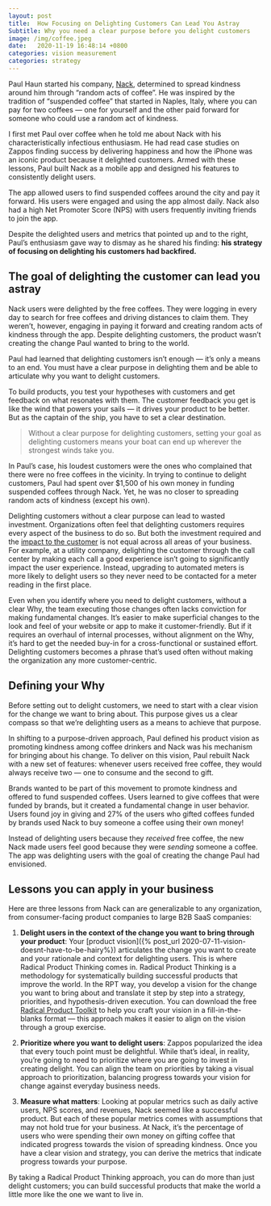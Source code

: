 ```yaml
---
layout: post
title:  How Focusing on Delighting Customers Can Lead You Astray
Subtitle: Why you need a clear purpose before you delight customers
image: /img/coffee.jpeg
date:   2020-11-19 16:48:14 +0800
categories: vision measurement
categories: strategy
---
```


Paul Haun started his company, [Nack](https://getnack.com/), determined to spread kindness around him through “random acts of coffee”. He was inspired by the tradition of “suspended coffee” that started in Naples, Italy, where you can pay for two coffees — one for yourself and the other paid forward for someone who could use a random act of kindness.

I first met Paul over coffee when he told me about Nack with his characteristically infectious enthusiasm. He had read case studies on Zappos finding success by delivering happiness and how the iPhone was an iconic product because it delighted customers. Armed with these lessons, Paul built Nack as a mobile app and designed his features to consistently delight users.

The app allowed users to find suspended coffees around the city and pay it forward. His users were engaged and using the app almost daily. Nack also had a high Net Promoter Score (NPS) with users frequently inviting friends to join the app.

Despite the delighted users and metrics that pointed up and to the right, Paul’s enthusiasm gave way to dismay as he shared his finding: **his strategy of focusing on delighting his customers had backfired.**

## The goal of delighting the customer can lead you astray

Nack users were delighted by the free coffees. They were logging in every day to search for free coffees and driving distances to claim them. They weren’t, however, engaging in paying it forward and creating random acts of kindness through the app. Despite delighting customers, the product wasn’t creating the change Paul wanted to bring to the world.

Paul had learned that delighting customers isn’t enough — it’s only a means to an end. You must have a clear purpose in delighting them and be able to articulate why you want to delight customers.

To build products, you test your hypotheses with customers and get feedback on what resonates with them. The customer feedback you get is like the wind that powers your sails — it drives your product to be better. But as the captain of the ship, you have to set a clear destination.

>Without a clear purpose for delighting customers, setting your goal as delighting customers means your boat can end up wherever the strongest winds take you.

In Paul’s case, his loudest customers were the ones who complained that there were no free coffees in the vicinity. In trying to continue to delight customers, Paul had spent over $1,500 of his own money in funding suspended coffees through Nack. Yet, he was no closer to spreading random acts of kindness (except his own).

Delighting customers without a clear purpose can lead to wasted investment. Organizations often feel that delighting customers requires every aspect of the business to do so. But both the investment required and the [impact to the customer](https://hbr.org/2010/07/stop-trying-to-delight-your-customers) is not equal across all areas of your business. For example, at a utility company, delighting the customer through the call center by making each call a good experience isn’t going to significantly impact the user experience. Instead, upgrading to automated meters is more likely to delight users so they never need to be contacted for a meter reading in the first place.

Even when you identify where you need to delight customers, without a clear Why, the team executing those changes often lacks conviction for making fundamental changes. It’s easier to make superficial changes to the look and feel of your website or app to make it customer-friendly. But if it requires an overhaul of internal processes, without alignment on the Why, it’s hard to get the needed buy-in for a cross-functional or sustained effort. Delighting customers becomes a phrase that’s used often without making the organization any more customer-centric.

## Defining your Why
Before setting out to delight customers, we need to start with a clear vision for the change we want to bring about. This purpose gives us a clear compass so that we’re delighting users as a means to achieve that purpose.

In shifting to a purpose-driven approach, Paul defined his product vision as promoting kindness among coffee drinkers and Nack was his mechanism for bringing about his change. To deliver on this vision, Paul rebuilt Nack with a new set of features: whenever users received free coffee, they would always receive two — one to consume and the second to gift.

Brands wanted to be part of this movement to promote kindness and offered to fund suspended coffees. Users learned to give coffees that were funded by brands, but it created a fundamental change in user behavior. Users found joy in giving and 27% of the users who gifted coffees funded by brands used Nack to buy someone a coffee using their own money!

Instead of delighting users because they _received_ free coffee, the new Nack made users feel good because they were _sending_ someone a coffee. The app was delighting users with the goal of creating the change Paul had envisioned.

## Lessons you can apply in your business
Here are three lessons from Nack can are generalizable to any organization, from consumer-facing product companies to large B2B SaaS companies:

1. **Delight users in the context of the change you want to bring through your product**: Your [product vision]({% post_url 2020-07-11-vision-doesnt-have-to-be-hairy%}) articulates the change you want to create and your rationale and context for delighting users. This is where Radical Product Thinking comes in. Radical Product Thinking is a methodology for systematically building successful products that improve the world. In the RPT way, you develop a vision for the change you want to bring about and translate it step by step into a strategy, priorities, and hypothesis-driven execution. You can download the free [Radical Product Toolkit](https://www.radicalproduct.com/toolkit) to help you craft your vision in a fill-in-the-blanks format — this approach makes it easier to align on the vision through a group exercise.

2. **Prioritize where you want to delight users**: Zappos popularized the idea that every touch point must be delightful. While that’s ideal, in reality, you’re going to need to prioritize where you are going to invest in creating delight. You can align the team on priorities by taking a visual approach to prioritization, balancing progress towards your vision for change against everyday business needs.

3. **Measure what matters**: Looking at popular metrics such as daily active users, NPS scores, and revenues, Nack seemed like a successful product. But each of these popular metrics comes with assumptions that may not hold true for your business. At Nack, it’s the percentage of users who were spending their own money on gifting coffee that indicated progress towards the vision of spreading kindness. Once you have a clear vision and strategy, you can derive the metrics that indicate progress towards your purpose.

By taking a Radical Product Thinking approach, you can do more than just delight customers; you can build successful products that make the world a little more like the one we want to live in.
